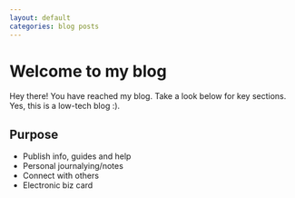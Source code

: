 ```yaml
---
layout: default
categories: blog posts
---
```

# Welcome to my blog
Hey there! You have reached my blog. Take a look below for key sections. Yes, this is a low-tech blog :).

## Purpose
* Publish info, guides and help
* Personal journalying/notes
* Connect with others
* Electronic biz card
